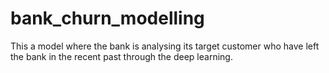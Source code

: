# bank_churn_modelling
This a model where the bank is analysing its target customer who have left the bank in the recent past through the deep learning.

